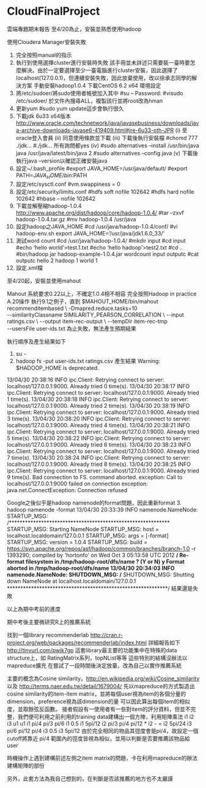 CloudFinalProject
=================

雲端專題期末報告
至4/20為止，安裝並熟悉使用hadoop

使用Cloudera Manager安裝失敗
1. 完全按照manual的指示
2. 執行到使用選擇cluster進行安裝時失敗
該手冊並未詳述只需要裝一臺時要怎麼解決。由於一定要選擇至少一臺電腦進行cluster安裝，因此選擇了localhost(127.0.0.1)，但連續安裝失敗，因此放棄使用，改以徐承志同學的解決方案
手動安裝hadoop1.0.4
下載CentOS 6.2 x64
環境設定
1. 將/etc/sudoer/將sudo使用者帳號加入其中
#su –
Password:
#visudo /etc/sudoer/ 於文件內搜尋ALL，複製該行並將root改為hman
2. 更新yum
#sudo yum update這步會執行很久
3. 下載jdk 6u33 x64版本 http://www.oracle.com/technetwork/java/javasebusiness/downloads/java-archive-downloads-javase6-419409.html#jre-6u33-oth-JPR
(i)      至oracle登入會員
(ii)   	同意使用條款並下載
(iii)  	下載後執行安裝檔
#chomd 777 ./jdk…
#./jdk… 所有詢問都yes
(iv)  	#sudo alternatives –install /usr/bin/java java /usr/java/latest/bin/java 2
        	#sudo alternatives –config java
(v)   	下載後執行java –version以確認正確安裝java
4. 設定~/.bash_profile
#export JAVA_HOME=/usr/java/default/
#export PATH=$JAVA_HOME/bin:$PATH
5. 設定/etc/sysctl.conf
#vm.swappiness = 0
6. 設定/etc/security/limits.conf
#hdfs soft nofile 102642
#hdfs hard nofile 102642
#hbase – nofile 102642
7. 下載並解壓縮hadoop-1.0.4 http://www.apache.org/dist/hadoop/core/hadoop-1.0.4/
#tar –zxvf hadoop-1.0.4.tar.gz
#mv hadoop-1.0.4 /usr/java
8. 設定hadoop之JAVA_HOME
#cd /usr/java/hadoop-1.0.4/conf/
#vi hadoop-env.sh
export JAVA_HOME=’/usr/java/jdk1.6.0_33/’
9. 測試word count
#cd /usr/java/hadoop-1.0.4/
#mkdir input
#cd input
#echo ‘hello world’>test.1.txt
#echo ‘hello hadoop’>test2.txt
#cd ..
#bin/hadoop jar hadoop-example-1.0.4.jar wordcount input outputc
#cat outputc
hello 2
hadoop 1
world 1
10. 設定.xml檔

至4/20起，安裝並使用mahout

Mahout
系統要求0.22以上，不確定1.0.4相不相容
完全按照Hadoop in practice A.20操作
執行9.1之例子，直到
$MAHOUT_HOME/bin/mahout  \
recommenditembased \ -Dmapred.reduce.tasks=10 \
--similarityClassname SIMILARITY_PEARSON_CORRELATION \ --input ratings.csv \ --output item-rec-output \ --tempDir item-rec-tmp \
--usersFile user-ids.txt
為止失敗，無法產生預期結果
 


執行順序及產生結果如下
1. su -
2. hadoop fs -put user-ids.txt ratings.csv
產生結果
Warning: $HADOOP_HOME is deprecated.

13/04/30 20:38:16 INFO ipc.Client: Retrying connect to server: localhost/127.0.0.1:9000. Already tried 0 time(s).
13/04/30 20:38:17 INFO ipc.Client: Retrying connect to server: localhost/127.0.0.1:9000. Already tried 1 time(s).
13/04/30 20:38:18 INFO ipc.Client: Retrying connect to server: localhost/127.0.0.1:9000. Already tried 2 time(s).
13/04/30 20:38:19 INFO ipc.Client: Retrying connect to server: localhost/127.0.0.1:9000. Already tried 3 time(s).
13/04/30 20:38:20 INFO ipc.Client: Retrying connect to server: localhost/127.0.0.1:9000. Already tried 4 time(s).
13/04/30 20:38:21 INFO ipc.Client: Retrying connect to server: localhost/127.0.0.1:9000. Already tried 5 time(s).
13/04/30 20:38:22 INFO ipc.Client: Retrying connect to server: localhost/127.0.0.1:9000. Already tried 6 time(s).
13/04/30 20:38:23 INFO ipc.Client: Retrying connect to server: localhost/127.0.0.1:9000. Already tried 7 time(s).
13/04/30 20:38:24 INFO ipc.Client: Retrying connect to server: localhost/127.0.0.1:9000. Already tried 8 time(s).
13/04/30 20:38:25 INFO ipc.Client: Retrying connect to server: localhost/127.0.0.1:9000. Already tried 9 time(s).
Bad connection to FS. command aborted. exception: Call to localhost/127.0.0.1:9000 failed on connection exception: java.net.ConnectException: Connection refused

Google之後似乎是hadoop namenode的format問題，因此重新format
3. hadoop namenode -format
13/04/30 20:33:39 INFO namenode.NameNode: STARTUP_MSG:
/************************************************************
STARTUP_MSG: Starting NameNode
STARTUP_MSG:   host = localhost.localdomain/127.0.0.1
STARTUP_MSG:   args = [-format]
STARTUP_MSG:   version = 1.0.4
STARTUP_MSG:   build = https://svn.apache.org/repos/asf/hadoop/common/branches/branch-1.0 -r 1393290; compiled by 'hortonfo' on Wed Oct  3 05:13:58 UTC 2012
************************************************************/
Re-format filesystem in /tmp/hadoop-root/dfs/name ? (Y or N) y
Format aborted in /tmp/hadoop-root/dfs/name
13/04/30 20:34:03 INFO namenode.NameNode: SHUTDOWN_MSG:
/************************************************************
SHUTDOWN_MSG: Shutting down NameNode at localhost.localdomain/127.0.0.1
************************************************************/
結果還是失敗

以上為期中考前的進度

期中考後主要微研究R上的推薦系統

找到一個library recommenderlab   http://cran.r-project.org/web/packages/recommenderlab/index.html
詳細報告如下 http://tinyurl.com/pwjk7gp
這套library最主要的功能集中在特殊的data structure上，如 RatingMatrix系列，topNList等等
這些特別的結構沒辦法以mapreduce擴充
在嘗試了一段時間後決定放棄，改為自己以實作推薦系統

主要的概念為Cosine similarity。http://en.wikipedia.org/wiki/Cosine_similarity 以及  http://terms.naer.edu.tw/detail/1679004/
先以mapreduce的方式製造出cosine similarity的item-item matrix，並將每個user視為item的各個分量的dimension，preference視為該dimension的量
可以因此算出每個item的相似度，並取餘弦反函數。
接者假設有一使用者有一些對item的評分資料，但並不完整，我們便可利用之前利用的training data建構出一個方陣，利用矩陣乘法
       i1    i2     i3           u1             u1
  i1  pi/4  pi/3   pi/6       i1  0.5     i1  5pi/12
  i2  pi/3  pi/4   pi/12   *  i2  -    =  i2  5pi/24
  i3  pi/6  pi/12  pi/4       i3  0.5     i3  5pi/12
由於完全相同的物品其弳度會是pi/4，故設定一個cutoff將靠近 pi/4 範圍內的弳度皆視為相似，並用以判斷是否要推薦該物品給user

時機操作上遇到建構前述左側之item matrix的問題，卡在利用mapreduce的辦法建構矩陣的部份

另外，此套方法為我自己想到的，在判斷是否該推薦的地方也不太嚴謹
